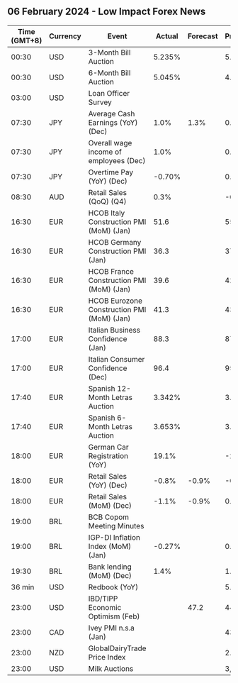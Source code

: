 ## 06 February 2024 - Low Impact Forex News

| Time (GMT+8) | Currency | Event | Actual | Forecast | Previous |
|------|----------|-------|--------|----------|----------|
| 00:30 | USD | 3-Month Bill Auction | 5.235% |  | 5.210% |
| 00:30 | USD | 6-Month Bill Auction | 5.045% |  | 4.985% |
| 03:00 | USD | Loan Officer Survey |  |  |  |
| 07:30 | JPY | Average Cash Earnings (YoY) (Dec) | 1.0% | 1.3% | 0.2% |
| 07:30 | JPY | Overall wage income of employees (Dec) | 1.0% |  | 0.7% |
| 07:30 | JPY | Overtime Pay (YoY) (Dec) | -0.70% |  | 0.90% |
| 08:30 | AUD | Retail Sales (QoQ) (Q4) | 0.3% |  | -0.1% |
| 16:30 | EUR | HCOB Italy Construction PMI (MoM) (Jan) | 51.6 |  | 55.2 |
| 16:30 | EUR | HCOB Germany Construction PMI (Jan) | 36.3 |  | 37.0 |
| 16:30 | EUR | HCOB France Construction PMI (MoM) (Jan) | 39.6 |  | 42.6 |
| 16:30 | EUR | HCOB Eurozone Construction PMI (MoM) (Jan) | 41.3 |  | 43.6 |
| 17:00 | EUR | Italian Business Confidence (Jan) | 88.3 |  | 87.3 |
| 17:00 | EUR | Italian Consumer Confidence (Dec) | 96.4 |  | 95.8 |
| 17:40 | EUR | Spanish 12-Month Letras Auction | 3.342% |  | 3.293% |
| 17:40 | EUR | Spanish 6-Month Letras Auction | 3.653% |  | 3.580% |
| 18:00 | EUR | German Car Registration (YoY) | 19.1% |  | -23.0% |
| 18:00 | EUR | Retail Sales (YoY) (Dec) | -0.8% | -0.9% | -0.4% |
| 18:00 | EUR | Retail Sales (MoM) (Dec) | -1.1% | -0.9% | 0.3% |
| 19:00 | BRL | BCB Copom Meeting Minutes |  |  |  |
| 19:00 | BRL | IGP-DI Inflation Index (MoM) (Jan) | -0.27% |  | 0.64% |
| 19:30 | BRL | Bank lending (MoM) (Dec) | 1.4% |  | 1.1% |
| 36 min | USD | Redbook (YoY) |  |  | 5.0% |
| 23:00 | USD | IBD/TIPP Economic Optimism (Feb) |  | 47.2 | 44.7 |
| 23:00 | CAD | Ivey PMI n.s.a (Jan) |  |  | 43.7 |
| 23:00 | NZD | GlobalDairyTrade Price Index |  |  | 2.3% |
| 23:00 | USD | Milk Auctions |  |  | 3,493.0 |
